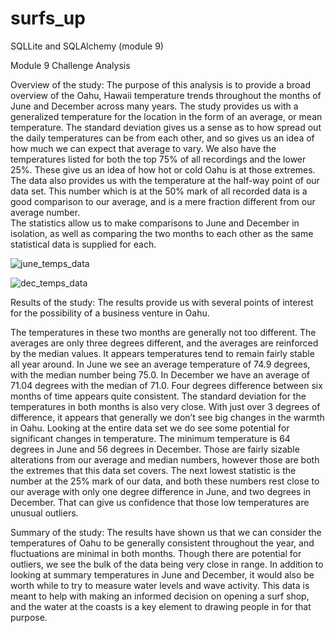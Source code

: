 # surfs_up
SQLLite and SQLAlchemy (module 9)

Module 9 Challenge Analysis

Overview of the study:
The purpose of this analysis is to provide a broad overview of the Oahu, Hawaii temperature trends throughout the months of June and December across many years. 
The study provides us with a generalized temperature for the location in the form of an average, or mean temperature. 
The standard deviation gives us a sense as to how spread out the daily temperatures can be from each other, and so gives us an idea of how much we can expect that average to vary.
We also have the temperatures listed for both the top 75% of all recordings and the lower 25%. These give us an idea of how hot or cold Oahu is at those extremes. The data also provides us with the temperature at the half-way point of our data set. This number which is at the 50% mark of all recorded data is a good comparison to our average, and is a mere fraction different from our average number.  
The statistics allow us to make comparisons to June and December in isolation, as well as comparing the two months to each other as the same statistical data is supplied for each.

![june_temps_data](https://user-images.githubusercontent.com/119453505/224523821-2a23fccf-331b-4a88-a685-6453405309b9.png)

![dec_temps_data](https://user-images.githubusercontent.com/119453505/224523830-ec7e4d73-b177-4cf6-8054-271279e18262.png)

Results of the study: 
The results provide us with several points of interest for the possibility of a business venture in Oahu. 

The temperatures in these two months are generally not too different. The averages are only three degrees different, and the averages are reinforced by the median values. It appears temperatures tend to remain fairly stable all year around. In June we see an average temperature of 74.9 degrees, with the median number being 75.0. In December we have an average of 71.04 degrees with the median of 71.0. Four degrees difference between six months of time appears quite consistent.
The standard deviation for the temperatures in both months is also very close. With just over 3 degrees of difference, it appears that generally we don’t see big changes in the warmth in Oahu.
Looking at the entire data set we do see some potential for significant changes in temperature. The minimum temperature is 64 degrees in June and 56 degrees in December. Those are fairly sizable alterations from our average and median numbers, however those are both the extremes that this data set covers. The next lowest statistic is the number at the 25% mark of our data, and both these numbers rest close to our average with only one degree difference in June, and two degrees in December. That can give us confidence that those low temperatures are unusual outliers.


Summary of the study:
The results have shown us that we can consider the temperatures of Oahu to be generally consistent throughout the year, and fluctuations are minimal in both months. Though there are potential for outliers, we see the bulk of the data being very close in range.
In addition to looking at summary temperatures in June and December, it would also be worth while to try to measure water levels and wave activity. This data is meant to help with making an informed decision on opening a surf shop, and the water at the coasts is a key element to drawing people in for that purpose. 

